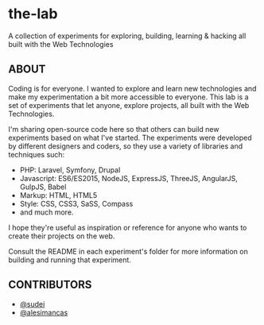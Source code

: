 # the-lab
A collection of experiments for exploring, building, learning &amp; hacking all built with the Web Technologies

## ABOUT

Coding is for everyone. I wanted to explore and learn new technologies and make my experimentation a bit more accessible to everyone. This lab is a set of experiments that let anyone, explore projects, all built with the Web Technologies.

I'm sharing open-source code here so that others can build new experiments based on what I've started. The experiments were developed by different designers and coders, so they use a variety of libraries and techniques such:
- PHP: Laravel, Symfony, Drupal
- Javascript: ES6/ES2015, NodeJS, ExpressJS, ThreeJS, AngularJS, GulpJS, Babel
- Markup: HTML, HTML5
- Style: CSS, CSS3, SaSS, Compass
- and much more. 

I hope they're useful as inspiration or reference for anyone who wants to create their projects on the web.

Consult the README in each experiment's folder for more information on building and running that experiment. 

## CONTRIBUTORS

* [@sudei](https://github.com/sudei)
* [@alesimancas](https://github.com/alesimancas)
